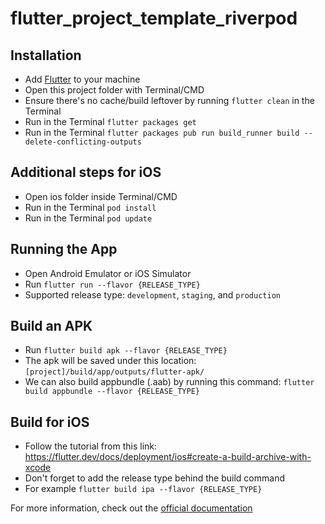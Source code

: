 # flutter_project_template_riverpod

## Installation
- Add [Flutter](https://flutter.dev/docs/get-started/install 'Flutter') to your machine
- Open this project folder with Terminal/CMD
- Ensure there's no cache/build leftover by running `flutter clean` in the Terminal
- Run in the Terminal `flutter packages get`
- Run in the Terminal `flutter packages pub run build_runner build --delete-conflicting-outputs`

## Additional steps for iOS
- Open ios folder inside Terminal/CMD
- Run in the Terminal `pod install`
- Run in the Terminal `pod update`

## Running the App
- Open Android Emulator or iOS Simulator
- Run `flutter run --flavor {RELEASE_TYPE}`
- Supported release type: `development`, `staging`, and `production`

## Build an APK
- Run `flutter build apk --flavor {RELEASE_TYPE}`
- The apk will be saved under this location: `[project]/build/app/outputs/flutter-apk/`
- We can also build appbundle (.aab) by running this command: `flutter build appbundle --flavor {RELEASE_TYPE}`

## Build for iOS
- Follow the tutorial from this link: https://flutter.dev/docs/deployment/ios#create-a-build-archive-with-xcode
- Don't forget to add the release type behind the build command
- For example `flutter build ipa --flavor {RELEASE_TYPE}`

For more information, check out the [official documentation](https://flutter.dev/docs 'documentation')